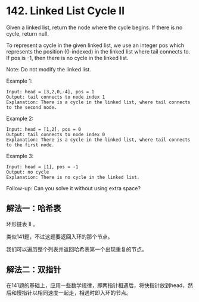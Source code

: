 # 142. Linked List Cycle II
Given a linked list, return the node where the cycle begins. If there is no cycle, return null.

To represent a cycle in the given linked list, we use an integer pos which represents the position (0-indexed) in the linked list where tail connects to. If pos is -1, then there is no cycle in the linked list.

Note: Do not modify the linked list.


Example 1:
```
Input: head = [3,2,0,-4], pos = 1
Output: tail connects to node index 1
Explanation: There is a cycle in the linked list, where tail connects to the second node.
```

Example 2:
```
Input: head = [1,2], pos = 0
Output: tail connects to node index 0
Explanation: There is a cycle in the linked list, where tail connects to the first node.
```

Example 3:
```
Input: head = [1], pos = -1
Output: no cycle
Explanation: There is no cycle in the linked list.
```

Follow-up:
Can you solve it without using extra space?

## 解法一：哈希表
	
环形链表 II 。

类似141题，不过这题要返回入环的那个节点。

我们可以遍历整个列表并返回哈希表第一个出现重复的节点。

## 解法二：双指针

在141题的基础上，应用一些数学规律，即两指针相遇后，将快指针放到head，然后和慢指针以相同速度一起走，相遇时即入环的节点。